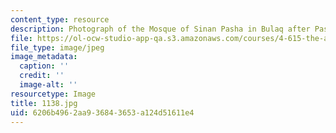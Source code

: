 ```yaml
---
content_type: resource
description: Photograph of the Mosque of Sinan Pasha in Bulaq after Pascal Coste.
file: https://ol-ocw-studio-app-qa.s3.amazonaws.com/courses/4-615-the-architecture-of-cairo-spring-2002/6206b4962aa936843653a124d51611e4_1138.jpg
file_type: image/jpeg
image_metadata:
  caption: ''
  credit: ''
  image-alt: ''
resourcetype: Image
title: 1138.jpg
uid: 6206b496-2aa9-3684-3653-a124d51611e4
---
```

